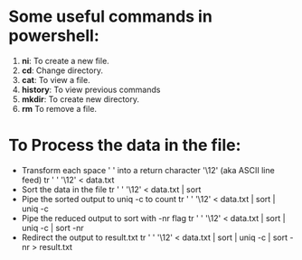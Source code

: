 # Some useful commands in powershell:
1. **ni**: To create a new file. 
2. **cd**: Change directory.
3. **cat**: To view a file.
4. **history**: To view previous commands
5. **mkdir**: To create new directory.
6. **rm** To remove a file.

# To Process the data in the file:
- Transform each space ' ' into a return character '\12' (aka ASCII line feed) 
tr ' ' '\12' < data.txt
- Sort the data in the file
tr ' ' '\12' < data.txt | sort
- Pipe the sorted output to uniq -c to count
tr ' ' '\12' < data.txt | sort | uniq -c
- Pipe the reduced output to sort with -nr flag
tr ' ' '\12' < data.txt | sort | uniq -c | sort -nr
- Redirect the output to result.txt
tr ' ' '\12' < data.txt | sort | uniq -c | sort -nr > result.txt